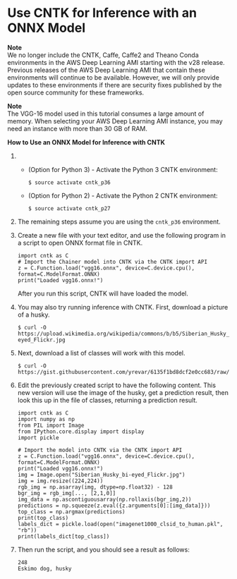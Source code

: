 # Use CNTK for Inference with an ONNX Model<a name="tutorial-cntk-inference-onnx"></a>

**Note**  
We no longer include the CNTK, Caffe, Caffe2 and Theano Conda environments in the AWS Deep Learning AMI starting with the v28 release\. Previous releases of the AWS Deep Learning AMI that contain these environments will continue to be available\. However, we will only provide updates to these environments if there are security fixes published by the open source community for these frameworks\.

**Note**  
The VGG\-16 model used in this tutorial consumes a large amount of memory\. When selecting your AWS Deep Learning AMI instance, you may need an instance with more than 30 GB of RAM\.

**How to Use an ONNX Model for Inference with CNTK**

1. 
   + \(Option for Python 3\) \- Activate the Python 3 CNTK environment:

     ```
     $ source activate cntk_p36
     ```
   + \(Option for Python 2\) \- Activate the Python 2 CNTK environment:

     ```
     $ source activate cntk_p27
     ```

1. The remaining steps assume you are using the `cntk_p36` environment\.

1. Create a new file with your text editor, and use the following program in a script to open ONNX format file in CNTK\.

   ```
   import cntk as C
   # Import the Chainer model into CNTK via the CNTK import API
   z = C.Function.load("vgg16.onnx", device=C.device.cpu(), format=C.ModelFormat.ONNX)
   print("Loaded vgg16.onnx!")
   ```

   After you run this script, CNTK will have loaded the model\.

1. You may also try running inference with CNTK\. First, download a picture of a husky\.

   ```
   $ curl -O https://upload.wikimedia.org/wikipedia/commons/b/b5/Siberian_Husky_bi-eyed_Flickr.jpg
   ```

1. Next, download a list of classes will work with this model\.

   ```
   $ curl -O https://gist.githubusercontent.com/yrevar/6135f1bd8dcf2e0cc683/raw/d133d61a09d7e5a3b36b8c111a8dd5c4b5d560ee/imagenet1000_clsid_to_human.pkl
   ```

1. Edit the previously created script to have the following content\. This new version will use the image of the husky, get a prediction result, then look this up in the file of classes, returning a prediction result\.

   ```
   import cntk as C
   import numpy as np
   from PIL import Image
   from IPython.core.display import display
   import pickle
   
   # Import the model into CNTK via the CNTK import API
   z = C.Function.load("vgg16.onnx", device=C.device.cpu(), format=C.ModelFormat.ONNX)
   print("Loaded vgg16.onnx!")
   img = Image.open("Siberian_Husky_bi-eyed_Flickr.jpg")
   img = img.resize((224,224))
   rgb_img = np.asarray(img, dtype=np.float32) - 128
   bgr_img = rgb_img[..., [2,1,0]]
   img_data = np.ascontiguousarray(np.rollaxis(bgr_img,2))
   predictions = np.squeeze(z.eval({z.arguments[0]:[img_data]}))
   top_class = np.argmax(predictions)
   print(top_class)
   labels_dict = pickle.load(open("imagenet1000_clsid_to_human.pkl", "rb"))
   print(labels_dict[top_class])
   ```

1. Then run the script, and you should see a result as follows:

   ```
   248
   Eskimo dog, husky
   ```